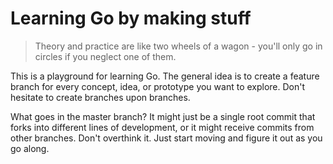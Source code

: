 # Learning Go by making stuff

> Theory and practice are like two wheels of a wagon - you'll only go in circles if you neglect one of them.

This is a playground for learning Go.
The general idea is to create a feature branch for every concept, idea, or prototype you want to explore.
Don't hesitate to create branches upon branches.

What goes in the master branch?
It might just be a single root commit that forks into different lines of development, or it might receive commits from other branches.
Don't overthink it.
Just start moving and figure it out as you go along.
